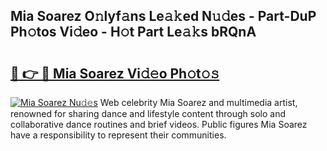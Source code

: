 ## Mia Soarez O𝚗lyf𝚊ns Le𝚊𝚔ed N𝚞𝚍es - Part-DuP Ph𝚘tos Vi𝚍eo - H𝚘t Part Le𝚊𝚔s bRQnA

# <h2><a href="http://hf5e5u2.feru.top/?c=Mia+Soarez">🔗 👉 🔴 Mia Soarez Vi𝚍𝚎o Ph𝚘t𝚘𝚜</a></h2>

[![Mia Soarez Nu𝚍𝚎s](https://i.imgur.com/0TWrTi3.gif)](http://hf5e5u2.feru.top/?c=Mia+Soarez)
Web celebrity Mia Soarez and multimedia artist, renowned for sharing dance and lifestyle content through solo and collaborative dance routines and brief videos. Public figures Mia Soarez have a responsibility to represent their communities. 
